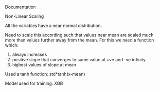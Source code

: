 Documentation

Non-Linear Scaling

All the variables have a near normal distribution.

Need to scale this according such that values near mean are scaled much more than
values further away from the mean.
For this we need a function which:
1. always increases
2. positive slope that converges to same value at +ve and -ve infinity
3. highest values of slope at mean

Used a tanh function:
std*tanh(x-mean)


Model used for training:
XGB